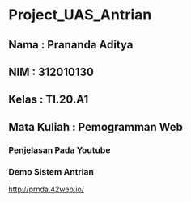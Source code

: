 # Project_UAS_Antrian

## Nama : Prananda Aditya

## NIM : 312010130

## Kelas : TI.20.A1

## Mata Kuliah : Pemogramman Web

### Penjelasan Pada Youtube

### Demo Sistem Antrian

http://prnda.42web.io/
